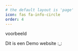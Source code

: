 ```yaml
---
# the default layout is 'page'
icon: fas fa-info-circle
order: 4
---
```

voorbeeld


Dit is een Demo website :_: